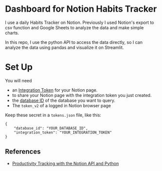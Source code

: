 # Dashboard for Notion Habits Tracker
I use a daily Habits Tracker on Notion. Previously I used Notion's export to csv function and Google Sheets to analyze the data and make simple charts. 

In this repo, I use the python API to access the data directly, so I can analyze the data using pandas and visualize it on Streamlit. 

# Set Up
You will need
* an [Integration Token](https://www.redgregory.com/notion/2021/5/13/how-to-find-the-token-to-connect-zapier-and-notion) for your Notion page.
* to share your Notion page with the integration token you just created. 
* the [database ID](https://developers.notion.com/docs/getting-started#share-a-database-with-your-integration) of the database you want to query. 
* The `token_v2` of a logged in Notion browser page

Keep these secret in a `tokens.json` file, like this:
```
{
    "database_id": "YOUR_DATABASE_ID",
    "integration_token": "YOUR_INTEGRATION_TOKEN"
}
```

## References
* [Productivity Tracking with the Notion API and Python](https://towardsdatascience.com/productivity-tracking-with-the-notion-api-and-python-f5f866fe11d8)